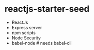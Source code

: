 # reactjs-starter-seed


* ReactJs
* Express server
* npm scripts
* Node Security
* babel-node # needs babel-cli
